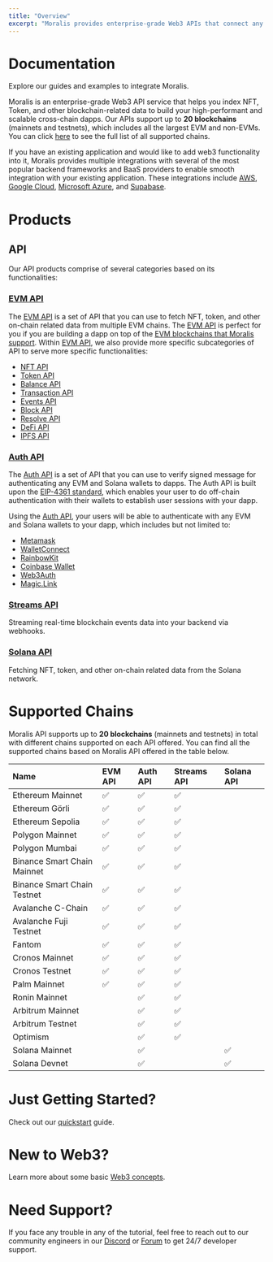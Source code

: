 ```yaml
---
title: "Overview"
excerpt: "Moralis provides enterprise-grade Web3 APIs that connect any tech stack to blockchain networks. Our 24/7 worldwide support ensures your project's easy launch, priority maintenance, and sustainable growth, with custom SLAs to support your demands."
---
```

# Documentation

Explore our guides and examples to integrate Moralis.

Moralis is an enterprise-grade Web3 API service that helps you index NFT, Token, and other blockchain-related data to build your high-performant and scalable cross-chain dapps. Our APIs support up to **20 blockchains** (mainnets and testnets), which includes all the largest EVM and non-EVMs. You can click [here](https://docs.moralis.io/docs/overview#supported-chains) to see the full list of all supported chains.

If you have an existing application and would like to add web3 functionality into it, Moralis provides multiple integrations with several of the most popular backend frameworks and BaaS providers to enable smooth integration with your existing application.  These integrations include [AWS](https://docs.moralis.io/docs/aws-integration), [Google Cloud](https://docs.moralis.io/docs/using-unity-google-cloud), [Microsoft Azure](https://docs.moralis.io/docs/using-unity-playfab), and [Supabase](https://docs.moralis.io/docs/supabase-authentication).

# Products


## API

Our API products comprise of several categories based on its functionalities:

### [EVM API](https://docs.moralis.io/docs/evm-api)

The [EVM API](https://docs.moralis.io/docs/evm-api) is a set of API that you can use to fetch NFT, token, and other on-chain related data from multiple EVM chains. The [EVM API](https://docs.moralis.io/docs/evm-api) is perfect for you if you are building a dapp on top of the [EVM blockchains that Moralis support](https://docs.moralis.io/docs/overview#supported-chains). Within [EVM API](https://docs.moralis.io/docs/evm-api), we also provide more specific subcategories of API to serve more specific functionalities:

- [NFT API](https://docs.moralis.io/docs/nft-api)
- [Token API](https://docs.moralis.io/docs/token-api)
- [Balance API](https://docs.moralis.io/docs/balance-api)
- [Transaction API](https://docs.moralis.io/docs/transaction-api)
- [Events API](https://docs.moralis.io/docs/events-api)
- [Block API](https://docs.moralis.io/docs/block-api)
- [Resolve API](https://docs.moralis.io/docs/resolve-api)
- [DeFi API](https://docs.moralis.io/docs/defi-api)
- [IPFS API](https://docs.moralis.io/docs/ipfs-api)

### [Auth API](https://docs.moralis.io/docs/auth-api)

The [Auth API](https://docs.moralis.io/docs/auth-api) is a set of API that you can use to verify signed message for authenticating any EVM and Solana wallets to dapps. The Auth API is built upon the [EIP-4361 standard](https://eips.ethereum.org/EIPS/eip-4361), which enables your user to do off-chain authentication with their wallets to establish user sessions with your dapp.

Using the [Auth API](https://docs.moralis.io/docs/auth-api), your users will be able to authenticate with any EVM and Solana wallets to your dapp, which includes but not limited to:

- [Metamask](https://docs.moralis.io/docs/sign-in-with-metamask)
- [WalletConnect](https://docs.moralis.io/docs/sign-in-with-walletconnect)
- [RainbowKit](https://docs.moralis.io/docs/sign-in-with-rainbowkit)
- [Coinbase Wallet](https://docs.moralis.io/docs/sign-in-with-coinbase-wallet)
- [Web3Auth](https://docs.moralis.io/docs/sign-in-with-web3authio)
- [Magic.Link](https://docs.moralis.io/docs/sign-in-with-magiclink)

### [Streams API](https://docs.moralis.io/docs/streams-api)

Streaming real-time blockchain events data into your backend via webhooks.

### [Solana API](https://docs.moralis.io/docs/solana-api)

Fetching NFT, token, and other on-chain related data from the Solana network.

# Supported Chains

Moralis API supports up to **20 blockchains** (mainnets and testnets) in total with different chains supported on each API offered. You can find all the supported chains based on Moralis API offered in the table below.

| Name                        | EVM API | Auth API | Streams API | Solana API |
| :-------------------------- | :------ | :------- | :---------- | :--------- |
| Ethereum Mainnet            | ✅       | ✅        | ✅           |            |
| Ethereum Görli              | ✅       | ✅        | ✅           |            |
| Ethereum Sepolia            | ✅       | ✅        | ✅           |            |
| Polygon Mainnet             | ✅       | ✅        | ✅           |            |
| Polygon Mumbai              | ✅       | ✅        | ✅           |            |
| Binance Smart Chain Mainnet | ✅       | ✅        | ✅           |            |
| Binance Smart Chain Testnet | ✅       | ✅        | ✅           |            |
| Avalanche C-Chain           | ✅       | ✅        | ✅           |            |
| Avalanche Fuji Testnet      | ✅       | ✅        | ✅           |            |
| Fantom                      | ✅       | ✅        | ✅           |            |
| Cronos Mainnet              | ✅       | ✅        | ✅           |            |
| Cronos Testnet              | ✅       | ✅        | ✅           |            |
| Palm Mainnet                | ✅       | ✅        | ✅           |            |
| Ronin Mainnet               |         | ✅        | ✅           |            |
| Arbitrum Mainnet            |         | ✅        | ✅           |            |
| Arbitrum Testnet            |         | ✅        | ✅           |            |
| Optimism                    |         | ✅        | ✅           |            |
| Solana Mainnet              |         | ✅        |             | ✅          |
| Solana Devnet               |         | ✅        |             | ✅          |

# Just Getting Started?

Check out our [quickstart](https://docs.moralis.io/docs/quickstart) guide.

# New to Web3?

Learn more about some basic [Web3 concepts](https://docs.moralis.io/docs/web3-concepts).

# Need Support?

If you face any trouble in any of the tutorial, feel free to reach out to our community engineers in our [Discord](https://moralis.io/joindiscord) or [Forum](https://forum.moralis.io) to get 24/7 developer support.